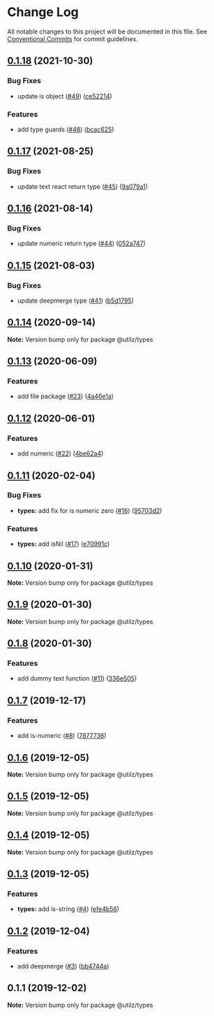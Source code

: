 # Change Log

All notable changes to this project will be documented in this file.
See [Conventional Commits](https://conventionalcommits.org) for commit guidelines.

## [0.1.18](https://github.com/devdigital/utilz/compare/@utilz/types@0.1.17...@utilz/types@0.1.18) (2021-10-30)


### Bug Fixes

* update is object ([#49](https://github.com/devdigital/utilz/issues/49)) ([ce52214](https://github.com/devdigital/utilz/commit/ce52214a79ec9a0996b59eb4d6bc9e883259cf6b))


### Features

* add type guards ([#48](https://github.com/devdigital/utilz/issues/48)) ([bcac625](https://github.com/devdigital/utilz/commit/bcac62549886d3c21890b62772bace32d8f8638b))





## [0.1.17](https://github.com/devdigital/utilz/compare/@utilz/types@0.1.16...@utilz/types@0.1.17) (2021-08-25)


### Bug Fixes

* update text react return type ([#45](https://github.com/devdigital/utilz/issues/45)) ([9a079a1](https://github.com/devdigital/utilz/commit/9a079a17940b863081d4be18c2bac6c0b4a6a093))





## [0.1.16](https://github.com/devdigital/utilz/compare/@utilz/types@0.1.15...@utilz/types@0.1.16) (2021-08-14)


### Bug Fixes

* update numeric return type ([#44](https://github.com/devdigital/utilz/issues/44)) ([052a747](https://github.com/devdigital/utilz/commit/052a747bc8b9013c9bc68762e24bf3da22eaa920))





## [0.1.15](https://github.com/devdigital/utilz/compare/@utilz/types@0.1.14...@utilz/types@0.1.15) (2021-08-03)


### Bug Fixes

* update deepmerge type ([#41](https://github.com/devdigital/utilz/issues/41)) ([b5d1795](https://github.com/devdigital/utilz/commit/b5d1795426f8a640122946683bb057a9bf208c11))





## [0.1.14](https://github.com/devdigital/utilz/compare/@utilz/types@0.1.13...@utilz/types@0.1.14) (2020-09-14)

**Note:** Version bump only for package @utilz/types





## [0.1.13](https://github.com/devdigital/utilz/compare/@utilz/types@0.1.12...@utilz/types@0.1.13) (2020-06-09)


### Features

* add file package ([#23](https://github.com/devdigital/utilz/issues/23)) ([4a46e1a](https://github.com/devdigital/utilz/commit/4a46e1a3628e25667cc5c765ce7b982c61426093))





## [0.1.12](https://github.com/devdigital/utilz/compare/@utilz/types@0.1.11...@utilz/types@0.1.12) (2020-06-01)


### Features

* add numeric ([#22](https://github.com/devdigital/utilz/issues/22)) ([4be62a4](https://github.com/devdigital/utilz/commit/4be62a4d66f6d4cdfbee067bad5733c533e93ee7))





## [0.1.11](https://github.com/devdigital/utilz/compare/@utilz/types@0.1.10...@utilz/types@0.1.11) (2020-02-04)


### Bug Fixes

* **types:** add fix for is numeric zero ([#16](https://github.com/devdigital/utilz/issues/16)) ([95703d2](https://github.com/devdigital/utilz/commit/95703d21c80e73fc5f88d98e56de955b9df54117))


### Features

* **types:** add isNil ([#17](https://github.com/devdigital/utilz/issues/17)) ([e70991c](https://github.com/devdigital/utilz/commit/e70991c1b9e17ff3df597f3b3a44711c7cbb562b))





## [0.1.10](https://github.com/devdigital/utilz/compare/@utilz/types@0.1.9...@utilz/types@0.1.10) (2020-01-31)

**Note:** Version bump only for package @utilz/types





## [0.1.9](https://github.com/devdigital/utilz/compare/@utilz/types@0.1.8...@utilz/types@0.1.9) (2020-01-30)

**Note:** Version bump only for package @utilz/types





## [0.1.8](https://github.com/devdigital/utilz/compare/@utilz/types@0.1.7...@utilz/types@0.1.8) (2020-01-30)


### Features

* add dummy text function ([#11](https://github.com/devdigital/utilz/issues/11)) ([336e505](https://github.com/devdigital/utilz/commit/336e505167d5a0c8ac863e22099b99c7a2d7b526))





## [0.1.7](https://github.com/devdigital/utilz/compare/@utilz/types@0.1.6...@utilz/types@0.1.7) (2019-12-17)


### Features

* add is-numeric ([#8](https://github.com/devdigital/utilz/issues/8)) ([7877736](https://github.com/devdigital/utilz/commit/7877736906601f074e0889af4c6566814d0ffb09))





## [0.1.6](https://github.com/devdigital/utilz/compare/@utilz/types@0.1.5...@utilz/types@0.1.6) (2019-12-05)

**Note:** Version bump only for package @utilz/types





## [0.1.5](https://github.com/devdigital/utilz/compare/@utilz/types@0.1.4...@utilz/types@0.1.5) (2019-12-05)

**Note:** Version bump only for package @utilz/types





## [0.1.4](https://github.com/devdigital/utilz/compare/@utilz/types@0.1.3...@utilz/types@0.1.4) (2019-12-05)

**Note:** Version bump only for package @utilz/types





## [0.1.3](https://github.com/devdigital/utilz/compare/@utilz/types@0.1.2...@utilz/types@0.1.3) (2019-12-05)


### Features

* **types:** add is-string ([#4](https://github.com/devdigital/utilz/issues/4)) ([efe4b56](https://github.com/devdigital/utilz/commit/efe4b56f9a6e7760ec5cc8a2e01b3b8e43cdb2cc))





## [0.1.2](https://github.com/devdigital/utilz/compare/@utilz/types@0.1.1...@utilz/types@0.1.2) (2019-12-04)


### Features

* add deepmerge ([#3](https://github.com/devdigital/utilz/issues/3)) ([bb4744a](https://github.com/devdigital/utilz/commit/bb4744ac658a3ce60146dbce3b77c429f84e0312))





## 0.1.1 (2019-12-02)

**Note:** Version bump only for package @utilz/types
